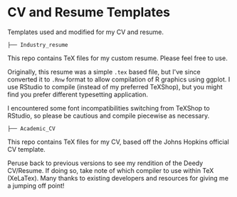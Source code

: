 # CV and Resume Templates

Templates used and modified for my CV and resume. 

```
├── Industry_resume
```
This repo contains TeX files for my custom resume. Please feel free to use.

Originally, this resume was a simple `.tex` based file, but I've since converted it to `.Rnw` format to allow compilation of R graphics using ggplot. I use RStudio to compile (instead of my preferred TeXShop), but you might find you prefer different typesetting application.

I encountered some font incompatibilities switching from TeXShop to RStudio, so please be cautious and compile piecewise as necessary.

```
├── Academic_CV
```
This repo contains TeX files for my CV, based off the Johns Hopkins official CV template. 

Peruse back to previous versions to see my rendition of the Deedy CV/Resume. If doing so, take note of which compiler to use within TeX (XeLaTex). Many thanks to existing developers and resources for giving me a jumping off point!

